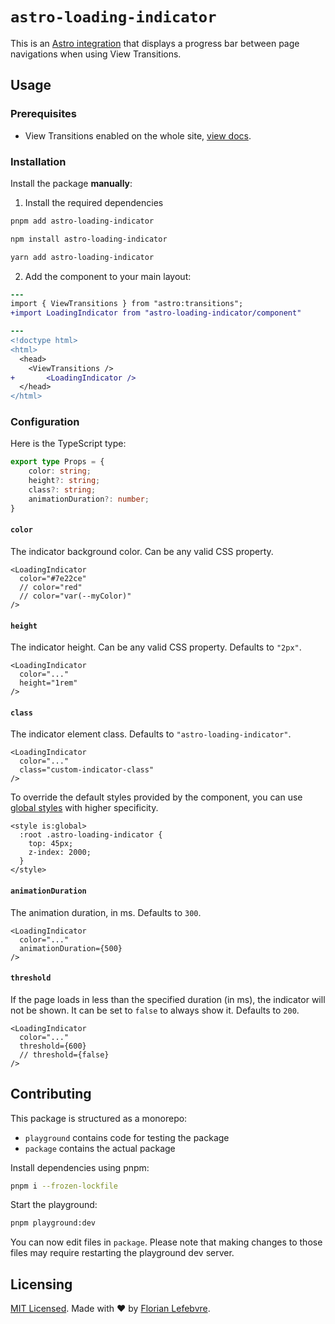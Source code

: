 # `astro-loading-indicator`

This is an [Astro integration](https://docs.astro.build/en/guides/integrations-guide/) that displays a progress bar between page navigations when using View Transitions.

## Usage

### Prerequisites

- View Transitions enabled on the whole site, [view docs](https://docs.astro.build/en/guides/view-transitions/#full-site-view-transitions-spa-mode).

### Installation

Install the package **manually**:

1. Install the required dependencies

```bash
pnpm add astro-loading-indicator
```

```bash
npm install astro-loading-indicator
```

```bash
yarn add astro-loading-indicator
```

2. Add the component to your main layout:

```diff
---
import { ViewTransitions } from "astro:transitions";
+import LoadingIndicator from "astro-loading-indicator/component"

---
<!doctype html>
<html>
  <head>
  	<ViewTransitions />
+		<LoadingIndicator />
  </head>
</html>
```

### Configuration

Here is the TypeScript type:

```ts
export type Props = {
    color: string;
    height?: string;
    class?: string;
    animationDuration?: number;
}
```

#### `color`

The indicator background color. Can be any valid CSS property.

```tsx
<LoadingIndicator
  color="#7e22ce"
  // color="red"
  // color="var(--myColor)"
/>
```

#### `height`

The indicator height. Can be any valid CSS property. Defaults to `"2px"`.

```tsx
<LoadingIndicator
  color="..."
  height="1rem"
/>
```

#### `class`

The indicator element class. Defaults to `"astro-loading-indicator"`.

```tsx
<LoadingIndicator
  color="..."
  class="custom-indicator-class"
/>
```

To override the default styles provided by the component, you can use [global styles](https://docs.astro.build/en/guides/styling/#global-styles) with higher specificity.

```astro
<style is:global>
  :root .astro-loading-indicator {
    top: 45px;
    z-index: 2000;
  }
</style>
```

#### `animationDuration`

The animation duration, in ms. Defaults to `300`.

```tsx
<LoadingIndicator
  color="..."
  animationDuration={500}
/>
```

#### `threshold`

If the page loads in less than the specified duration (in ms), the indicator will not be shown. It can be set to `false` to always show it. Defaults to `200`.

```tsx
<LoadingIndicator
  color="..."
  threshold={600}
  // threshold={false}
/>
```

## Contributing

This package is structured as a monorepo:

- `playground` contains code for testing the package
- `package` contains the actual package

Install dependencies using pnpm: 

```bash
pnpm i --frozen-lockfile
```

Start the playground:

```bash
pnpm playground:dev
```

You can now edit files in `package`. Please note that making changes to those files may require restarting the playground dev server.

## Licensing

[MIT Licensed](https://github.com/florian-lefebvre/astro-loading-indicator/blob/main/LICENSE). Made with ❤️ by [Florian Lefebvre](https://github.com/florian-lefebvre).
